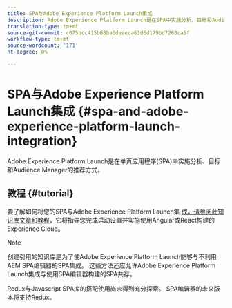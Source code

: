 ```yaml
---
title: SPA与Adobe Experience Platform Launch集成
description: Adobe Experience Platform Launch是在SPA中实施分析、目标和Audience Manager的推荐方式。
translation-type: tm+mt
source-git-commit: c075bcc415b68ba0deaeca61d6d179bd7263ca5f
workflow-type: tm+mt
source-wordcount: '171'
ht-degree: 0%

---
```



# SPA与Adobe Experience Platform Launch集成 {#spa-and-adobe-experience-platform-launch-integration}

Adobe Experience Platform Launch是在单页应用程序(SPA)中实施分析、目标和Audience Manager的推荐方式。

## 教程 {#tutorial}

要了解如何将您的SPA与Adobe Experience Platform Launch集 [成，请参阅此知识库文章和教程](https://helpx.adobe.com/experience-manager/kt/integration/using/launch-reference-architecture-SPA-tutorial-implement.html)，它将指导您完成启动设置并实施使用Angular或React构建的Experience Cloud。

>[!NOTE]
>
>创建引用的知识库是为了使Adobe Experience Platform Launch能够与不利用AEM SPA编辑器的SPA集成。 这些方法还应允许Adobe Experience Platform Launch集成与使用SPA编辑器构建的SPA共存。
>
>Redux与Javascript SPA库的搭配使用尚未得到充分探索。 SPA编辑器的未来版本将支持Redux。
